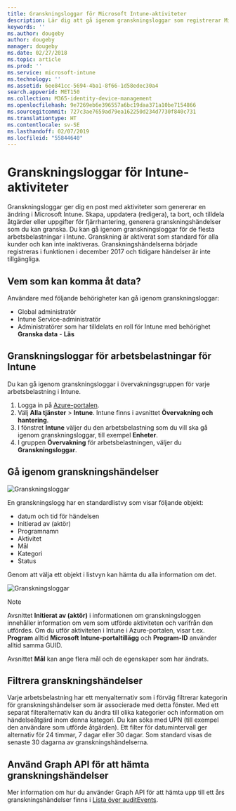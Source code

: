 ```yaml
---
title: Granskningsloggar för Microsoft Intune-aktiviteter
description: Lär dig att gå igenom granskningsloggar som registrerar Microsoft Intune-aktiviteter.
keywords: ''
ms.author: dougeby
author: dougeby
manager: dougeby
ms.date: 02/27/2018
ms.topic: article
ms.prod: ''
ms.service: microsoft-intune
ms.technology: ''
ms.assetid: 6ee841cc-5694-4ba1-8f66-1d58edec30a4
search.appverid: MET150
ms.collection: M365-identity-device-management
ms.openlocfilehash: 9e7269eb6e396557a6bc19daa371a10be7154866
ms.sourcegitcommit: 727c3ae7659ad79ea162250d234d7730f840c731
ms.translationtype: HT
ms.contentlocale: sv-SE
ms.lasthandoff: 02/07/2019
ms.locfileid: "55844640"
---
```

# <a name="audit-logs-for-intune-activities"></a>Granskningsloggar för Intune-aktiviteter
Granskningsloggar ger dig en post med aktiviteter som genererar en ändring i Microsoft Intune. Skapa, uppdatera (redigera), ta bort, och tilldela åtgärder eller uppgifter för fjärrhantering, generera granskningshändelser som du kan granska. Du kan gå igenom granskningsloggar för de flesta arbetsbelastningar i Intune. Granskning är aktiverat som standard för alla kunder och kan inte inaktiveras. Granskningshändelserna började registreras i funktionen i december 2017 och tidigare händelser är inte tillgängliga.

## <a name="who-can-access-the-data"></a>Vem som kan komma åt data?
Användare med följande behörigheter kan gå igenom granskningsloggar:
- Global administratör
- Intune Service-administratör
- Administratörer som har tilldelats en roll för Intune med behörighet **Granska data** - **Läs**

## <a name="audit-logs-for-intune-workloads"></a>Granskningsloggar för arbetsbelastningar för Intune
Du kan gå igenom granskningsloggar i övervakningsgruppen för varje arbetsbelastning i Intune.  
1. Logga in på [Azure-portalen](https://portal.azure.com).
2. Välj **Alla tjänster** > **Intune**. Intune finns i avsnittet **Övervakning och hantering**.
3. I fönstret **Intune** väljer du den arbetsbelastning som du vill ska gå igenom granskningsloggar, till exempel **Enheter**.
4. I gruppen **Övervakning** för arbetsbelastningen, väljer du **Granskningsloggar**.

## <a name="review-audit-events"></a>Gå igenom granskningshändelser
![Granskningsloggar](./media/monitor-audit-logs.png "Granskningsloggar")

En granskningslogg har en standardlistvy som visar följande objekt:    

- datum och tid för händelsen
- Initierad av (aktör)
- Programnamn
- Aktivitet
- Mål
- Kategori
- Status

Genom att välja ett objekt i listvyn kan hämta du alla information om det.

![Granskningsloggar](./media/monitor-audit-log-detail.png "Granskningsloggar")

> [!Note]    
> Avsnittet **Initierat av (aktör)** i informationen om granskningsloggen innehåller information om vem som utförde aktiviteten och varifrån den utfördes. Om du utför aktiviteten i Intune i Azure-portalen, visar t.ex. **Program** alltid **Microsoft Intune-portaltillägg** och **Program-ID** använder alltid samma GUID. 
>    
> Avsnittet **Mål** kan ange flera mål och de egenskaper som har ändrats.  


## <a name="filter-audit-events"></a>Filtrera granskningshändelser
Varje arbetsbelastning har ett menyalternativ som i förväg filtrerar kategorin för granskningshändelser som är associerade med detta fönster. Med ett separat filteralternativ kan du ändra till olika kategorier och information om händelseåtgärd inom denna kategori. Du kan söka med UPN (till exempel den användare som utförde åtgärden). Ett filter för datumintervall ger alternativ för 24 timmar, 7 dagar eller 30 dagar. Som standard visas de senaste 30 dagarna av granskningshändelserna.

## <a name="use-graph-api-to-retrieve-audit-events"></a>Använd Graph API för att hämta granskningshändelser
Mer information om hur du använder Graph API för att hämta upp till ett års granskningshändelser finns i [Lista över auditEvents](https://developer.microsoft.com/en-us/graph/docs/api-reference/beta/api/intune_auditing_auditevent_list).
